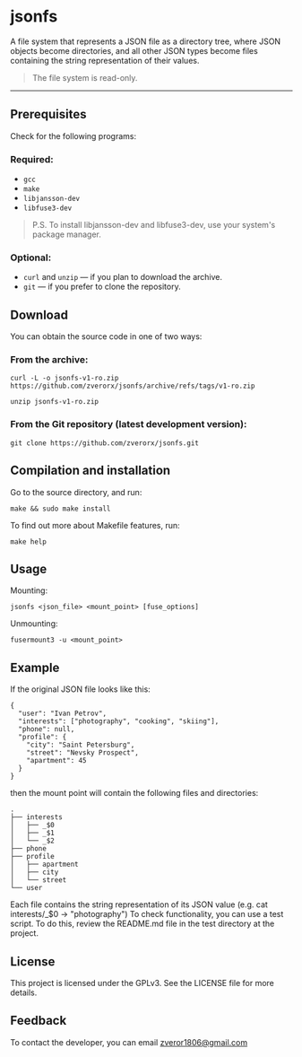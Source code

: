 # jsonfs
A file system that represents a JSON file as a directory tree,
where JSON objects become directories, and all other JSON types become
files containing the string representation of their values.

>The file system is read-only.

---

## Prerequisites

Check for the following programs:

### Required:
* `gcc`
* `make`
* `libjansson-dev`
* `libfuse3-dev`
>P.S. To install libjansson-dev and libfuse3-dev, use your system's package manager.

### Optional:

- `curl` and `unzip` — if you plan to download the archive.
- `git` — if you prefer to clone the repository.


## Download
You can obtain the source code in one of two ways:

### From the archive:
```
curl -L -o jsonfs-v1-ro.zip https://github.com/zverorx/jsonfs/archive/refs/tags/v1-ro.zip
```
```
unzip jsonfs-v1-ro.zip
```

### From the Git repository (latest development version):
```
git clone https://github.com/zverorx/jsonfs.git
```

## Compilation and installation
Go to the source directory, and run:
```
make && sudo make install
```

To find out more about Makefile features, run:
```
make help
```


## Usage

Mounting:
```
jsonfs <json_file> <mount_point> [fuse_options]
```

Unmounting:
```
fusermount3 -u <mount_point>
```

## Example
If the original JSON file looks like this:
```
{
  "user": "Ivan Petrov", 
  "interests": ["photography", "cooking", "skiing"],
  "phone": null,
  "profile": {
    "city": "Saint Petersburg",
    "street": "Nevsky Prospect",
    "apartment": 45
  }
}
```
then the mount point will contain the following files and directories:
 ```
.
├── interests
│   ├── _$0
│   ├── _$1
│   └── _$2
├── phone
├── profile
│   ├── apartment
│   ├── city
│   └── street
└── user

 ```
Each file contains the string representation of its JSON value (e.g. cat interests/_$0 -> "photography") 
To check functionality, you can use a test script. To do this, review the README.md file in the test directory at the project.

## License
This project is licensed under the GPLv3. See the LICENSE file for more details.
## Feedback
To contact the developer, you can email zveror1806@gmail.com
